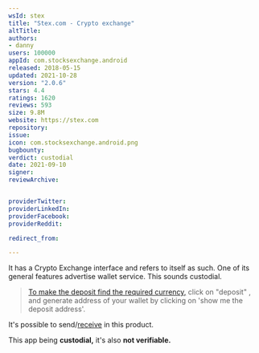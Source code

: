 ```yaml
---
wsId: stex
title: "Stex.com - Crypto exchange"
altTitle: 
authors:
- danny
users: 100000
appId: com.stocksexchange.android
released: 2018-05-15
updated: 2021-10-28
version: "2.0.6"
stars: 4.4
ratings: 1620
reviews: 593
size: 9.8M
website: https://stex.com
repository: 
issue: 
icon: com.stocksexchange.android.png
bugbounty: 
verdict: custodial
date: 2021-09-10
signer: 
reviewArchive:


providerTwitter: 
providerLinkedIn: 
providerFacebook: 
providerReddit: 

redirect_from:

---
```



It has a Crypto Exchange interface and refers to itself as such. One of its general features advertise wallet service. This sounds custodial.

>  [To make the deposit find the required currency,](https://help.stex.com/en/articles/1657710-how-do-i-deposit-crypto-currencies) click on "deposit" , and generate address of your wallet by clicking on 'show me the deposit address'.

It's possible to send/[receive](https://help.stex.com/en/articles/1657719-how-do-i-withdraw-crypto-currencies) in this product.

This app being **custodial,** it's also **not verifiable.**